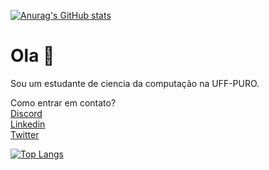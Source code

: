 [![Anurag's GitHub stats](https://github-readme-stats.vercel.app/api?username=tetr4k&show_icons=true&hide=stars,issues&theme=react)](https://github.com/anuraghazra/github-readme-stats)<br>
# Ola 👋

Sou um estudante de ciencia da computação na UFF-PURO.

Como entrar em contato?<br>
[Discord](https://discord.gg/user/Tetrak#3867)<br>
[Linkedin](https://www.linkedin.com/in/gabrielr-dev/)<br>
[Twitter](https://twitter.com/ribeir_tk)<br>

[![Top Langs](https://github-readme-stats.vercel.app/api/top-langs/?username=tetr4k&layout=compact&langs_count=5&exclude_repo=LancaBolinhas&hide=Assembly,Makefile,Objective-C)](https://github.com/anuraghazra/github-readme-stats)

<!--
**Tetr4k/tetr4k** is a ✨ _special_ ✨ repository because its `README.md` (this file) appears on your GitHub profile.

Here are some ideas to get you started:

- 🔭 I’m currently working on ...
- 🌱 I’m currently learning ...
- 👯 I’m looking to collaborate on ...
- 🤔 I’m looking for help with ...
- 💬 Ask me about ...
- 📫 How to reach me: ...
- 😄 Pronouns: ...
- ⚡ Fun fact: ...
-->
